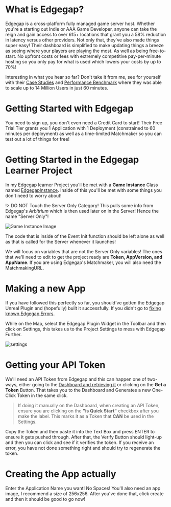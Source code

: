 # What is Edgegap?
Edgegap is a cross-platform fully managed game server host. Whether you're a starting out Indie or AAA Game Developer, anyone can take the reign and gain access to over 615+ locations that grant you a 58% reduction in latency versus other providers. Not only that, they've also made things super easy! Their dashboard is simplified to make updating things a breeze as seeing where your players are playing the most. As well as being free-to-start. No upfront costs or fees with extremely competitive pay-per-minute hosting so you only pay for what is used which lowers your costs by up to 70%!

Interesting in what you hear so far? Don't take it from me, see for yourself with their [Case Studies](https://edgegap.com/gaming/case-studies) and [Performance Benchmark](https://edgegap.com/resources/performance-benchmark) where they was able to scale up to 14 Million Users in just 60 minutes.

# Getting Started with Edgegap

You need to sign up, you don't even need a Credit Card to start! Their Free Trial Tier grants you 1 Application with 1 Deployment (constrained to 60 minutes per deployment) as well as a time-limited Matchmaker so you can test out a lot of things for free!

# Getting Started in the Edgegap Learner Project

In my Edgegap learner Project you'll be met with a <b>Game Instance</b> Class named <u>EdgegapInstance</u>. Inside of this you'll be met with some things you don't need to worry about! 

!> DO NOT Touch the Server Only Category! This pulls some info from Edgegap's <i>Arbitrium</i> which is then used later on in the Server! Hence the name "Server Only"!

![Game Instance Image](https://i.imgur.com/XY2gSSK.png "An Image of the Game Instance")

The code that is inside of the Event Init function should be left alone as well as that is called for the Server whenever it launches!

We will focus on variables that are not the Server Only variables! The ones that we'll need to edit to get the project ready are <b>Token, AppVersion, and AppName</b>. If you are using Edgegap's Matchmaker, you will also need the MatchmakingURL.

# Making a new App

If you have followed this perfectly so far, you should've gotten the Edgegap Unreal Plugin and (hopefully) built it successfully. If you didn't go to [fixing known Edgegap Errors](known-errors).

While on the Map, select the Edgegap Plugin Widget in the Toolbar and then click on Settings, this takes us to the Project Settings to mess with Edgegap Further.

![settings](https://i.imgur.com/Jp7zOrM.png)

# Getting your API Token

We'll need an API Token from Edgegap and this can happen one of two-ways, either going to the [Dashboard and retrieving it](https://app.edgegap.com/user-settings?tab=tokens) or clicking on the <b>Get a Token</b> Button. That takes you to the Dashboard and Generates a new One-Click Token in the same click.

> If doing it manually on the Dashboard, when creating an API Token, ensure you are clicking on the <b>"is Quick Start"</b> checkbox after you make the label. This marks it as a Token that <b>CAN</b> be used in the Settings.


Copy the Token and then paste it into the Text Box and press ENTER to ensure it gets pushed through. After that, the Verify Button should light-up and then you can click and see if it verifies the token. If you receive an error, you have not done something right and should try to regenerate the token.

# Creating the App actually

Enter the Application Name you want! No Spaces! You'll also need an app image, I recommend a size of 256x256. After you've done that, click create and then it should be good to go now! 
